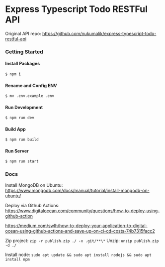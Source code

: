 # Express Typescript Todo RESTFul API

Original API repo: https://github.com/nukumalik/express-typescript-todo-restful-api

### Getting Started

#### Install Packages

```bash
$ npm i
```

#### Rename and Config ENV

```bash
$ mv .env.example .env
```

#### Run Development

```bash
$ npm run dev
```

#### Build App

```bash
$ npm run build
```

#### Run Server

```bash
$ npm run start
```

### Docs

Install MongoDB on Ubuntu: https://www.mongodb.com/docs/manual/tutorial/install-mongodb-on-ubuntu/

Deploy via Github Actions: https://www.digitalocean.com/community/questions/how-to-deploy-using-github-action

https://medium.com/swlh/how-to-deploy-your-application-to-digital-ocean-using-github-actions-and-save-up-on-ci-cd-costs-74b7315facc2

Zip project: `zip -r publish.zip ./ -x .git/**\*`
Unzip: `unzip publish.zip -d ./`

Install node: `sudo apt update && sudo apt install nodejs && sudo apt install npm`
